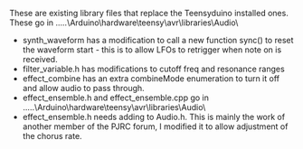 These are existing library files that replace the Teensyduino installed ones. These go in .....\Arduino\hardware\teensy\avr\libraries\Audio\  

- synth_waveform has a modification to call a new function sync() to reset the waveform start - this is to allow LFOs to retrigger when note on is received. 
- filter_variable.h has modifications to cutoff freq and resonance ranges
- effect_combine has an extra combineMode enumeration to turn it off and allow audio to pass through.
- effect_ensemble.h and effect_ensemble.cpp go in .....\Arduino\hardware\teensy\avr\libraries\Audio\   
- effect_ensemble.h needs adding to Audio.h. This is mainly the work of another member of the PJRC forum, I modified it to allow adjustment of the chorus rate.
